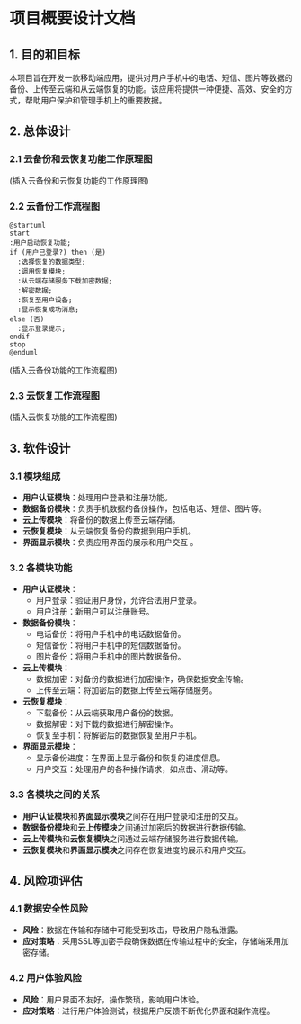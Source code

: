 # 项目概要设计文档

## 1. 目的和目标

本项目旨在开发一款移动端应用，提供对用户手机中的电话、短信、图片等数据的备份、上传至云端和从云端恢复的功能。该应用将提供一种便捷、高效、安全的方式，帮助用户保护和管理手机上的重要数据。

## 2. 总体设计

### 2.1 云备份和云恢复功能工作原理图

(插入云备份和云恢复功能的工作原理图)

### 2.2 云备份工作流程图
```
@startuml
start
:用户启动恢复功能;
if (用户已登录?) then (是)
  :选择恢复的数据类型;
  :调用恢复模块;
  :从云端存储服务下载加密数据;
  :解密数据;
  :恢复至用户设备;
  :显示恢复成功消息;
else (否)
  :显示登录提示;
endif
stop
@enduml
```

(插入云备份功能的工作流程图)

### 2.3 云恢复工作流程图

(插入云恢复功能的工作流程图)

## 3. 软件设计

### 3.1 模块组成

- **用户认证模块**：处理用户登录和注册功能。
- **数据备份模块**：负责手机数据的备份操作，包括电话、短信、图片等。
- **云上传模块**：将备份的数据上传至云端存储。
- **云恢复模块**：从云端恢复备份的数据到用户手机。
- **界面显示模块**：负责应用界面的展示和用户交互 。

### 3.2 各模块功能

- **用户认证模块**：
  - 用户登录：验证用户身份，允许合法用户登录。
  - 用户注册：新用户可以注册账号。
- **数据备份模块**：
  - 电话备份：将用户手机中的电话数据备份。
  - 短信备份：将用户手机中的短信数据备份。
  - 图片备份：将用户手机中的图片数据备份。
- **云上传模块**：
  - 数据加密：对备份的数据进行加密操作，确保数据安全传输。
  - 上传至云端：将加密后的数据上传至云端存储服务。
- **云恢复模块**：
  - 下载备份：从云端获取用户备份的数据。
  - 数据解密：对下载的数据进行解密操作。
  - 恢复至手机：将解密后的数据恢复至用户手机。
- **界面显示模块**：
  - 显示备份进度：在界面上显示备份和恢复的进度信息。
  - 用户交互：处理用户的各种操作请求，如点击、滑动等。

### 3.3 各模块之间的关系

- **用户认证模块**和**界面显示模块**之间存在用户登录和注册的交互。
- **数据备份模块**和**云上传模块**之间通过加密后的数据进行数据传输。
- **云上传模块**和**云恢复模块**之间通过云端存储服务进行数据传输。
- **云恢复模块**和**界面显示模块**之间存在恢复进度的展示和用户交互。

## 4. 风险项评估

### 4.1 数据安全性风险

- **风险**：数据在传输和存储中可能受到攻击，导致用户隐私泄露。
- **应对策略**：采用SSL等加密手段确保数据在传输过程中的安全，存储端采用加密存储。

### 4.2 用户体验风险

- **风险**：用户界面不友好，操作繁琐，影响用户体验。
- **应对策略**：进行用户体验测试，根据用户反馈不断优化界面和操作流程。

